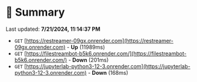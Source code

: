 # 📖 Summary
Last updated: **7/21/2024, 11:14:37 PM**

- `GET` [https://restreamer-09gx.onrender.com](https://restreamer-09gx.onrender.com) - **Up** (11989ms)
- `GET` [https://filestreambot-b5k6.onrender.com/](https://filestreambot-b5k6.onrender.com/) - **Down** (201ms)
- `GET` [https://jupyterlab-python3-12-3.onrender.com](https://jupyterlab-python3-12-3.onrender.com) - **Down** (168ms)
